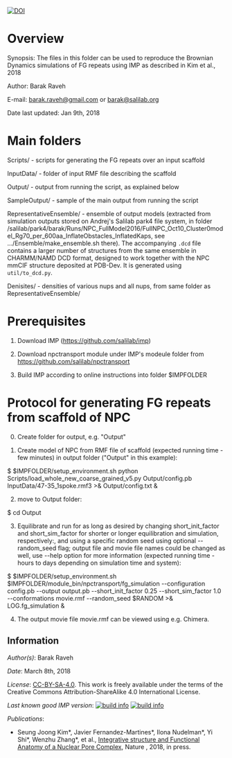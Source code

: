 [![DOI](https://zenodo.org/badge/DOI/10.5281/zenodo.1194533.svg)](https://doi.org/10.5281/zenodo.1194533)

 Overview
==========
Synopsis: The files in this folder can be used to reproduce the Brownian Dynamics simulations of FG repeats using IMP
          as described in Kim et al., 2018

Author: Barak Raveh

E-mail: barak.raveh@gmail.com or barak@salilab.org

Date last updated: Jan 9th, 2018

 Main folders
==============
Scripts/ - scripts for generating the FG repeats over an input scaffold

InputData/ - folder of input RMF file describing the scaffold

Output/ - output from running the script, as explained below

SampleOutput/ - sample of the main output from running the script

RepresentativeEnsemble/ - ensemble of output models (extracted from simulation outputs stored on Andrej's Salilab park4 file system, in folder /salilab/park4/barak/Runs/NPC_FullModel2016/FullNPC_Oct10_Cluster0model_Rg70_per_600aa_InflateObstacles_InflatedKaps, see .../Ensemble/make_ensemble.sh there). The accompanying `.dcd` file contains a larger number of structures from the same ensemble in CHARMM/NAMD DCD format, designed to work together with the NPC mmCIF structure deposited at PDB-Dev. It is generated using `util/to_dcd.py`.

Denisites/ - densities of various nups and all nups, from same folder as RepresentativeEnsemble/

 Prerequisites
===============
1) Download IMP (https://github.com/salilab/imp)

2) Download npctransport module under IMP's modeule folder from https://github.com/salilab/npctransport

3) Build IMP according to online instructions into folder $IMPFOLDER

 Protocol for generating FG repeats from scaffold of NPC
=========================================================
0) Create folder for output, e.g. "Output"

1) Create model of NPC from RMF file of scaffold (expected running time - few minutes) in output folder ("Output" in this example):

$ $IMPFOLDER/setup_environment.sh python Scripts/load_whole_new_coarse_grained_v5.py Output/config.pb InputData/47-35_1spoke.rmf3  >& Output/config.txt &


2) move to Output folder:

$ cd Output


3) Equilibrate and run for as long as desired by changing short_init_factor and short_sim_factor for shorter or longer equilibration and simulation, respectively:, and using a specific random seed using optional --random_seed flag; output file and movie file names could be changed as well, use --help option for more information (expected running time - hours to days depending on simulation time and system):

$ $IMPFOLDER/setup_environment.sh $IMPFOLDER/module_bin/npctransport/fg_simulation --configuration config.pb  --output output.pb --short_init_factor 0.25 --short_sim_factor 1.0 --conformations movie.rmf --random_seed $RANDOM >& LOG.fg_simulation &


4) The output movie file movie.rmf can be viewed using e.g. Chimera.

## Information

_Author(s)_: Barak Raveh

_Date_: March 8th, 2018

_License_: [CC-BY-SA-4.0](https://creativecommons.org/licenses/by-sa/4.0/legalcode).
This work is freely available under the terms of the Creative Commons
Attribution-ShareAlike 4.0 International License.

_Last known good IMP version_: [![build info](https://integrativemodeling.org/systems/?sysstat=29&branch=master)](https://integrativemodeling.org/systems/) [![build info](https://integrativemodeling.org/systems/?sysstat=29&branch=develop)](https://integrativemodeling.org/systems/)

_Publications_:
- Seung Joong Kim\*, Javier Fernandez-Martines\*, Ilona Nudelman\*, Yi Shi\*, Wenzhu Zhang\*, et al., [Integrative structure and Functional Anatomy of a Nuclear Pore Complex](http://www.nature.com/nature/journal/), Nature , 2018, in press.
